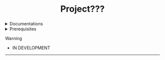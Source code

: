 <div align="center">
  <h1> Project??? </h1>
  <h3></h3>
</div>


<div align="center"> 
</a>
</div>

 <details> 
  <summary>Documentations</summary>
     
  - **PySide**, [Link to docs](https://doc.qt.io/qtforpython-6/quickstart.html#)
  - **Python**, [Link to docs](https://www.python.org/doc/)
</details>
<details>
  <summary>Prerequisites</summary>
  
  - **Python 1.12.5 or greater**, [Link to installation page](https://www.python.org/downloads/)
  - **PySide6**, use ```pip install pyside6``` after installing python
  - **Qt6**, [Link to installation page](https://doc.qt.io/qt-6/qt-online-installation.html)
  - **Git**, [Link to installation page](https://git-scm.com/download/win)
  - **IDE like VSCode, VSCodium, or text editors like neovim**
</details>

> [!WARNING]
> - IN DEVELOPMENT
---
